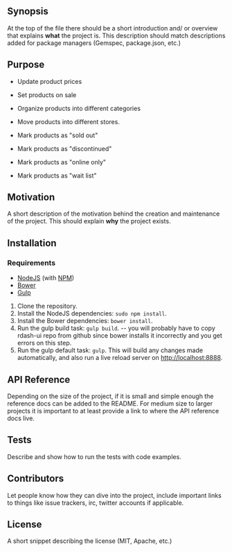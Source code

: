 ## Synopsis

At the top of the file there should be a short introduction and/ or overview that explains **what** the project is. This description should match descriptions added for package managers (Gemspec, package.json, etc.)

## Purpose

- Update product prices


- Set products on sale
- Organize products into different categories
- Move products into different stores.

- Mark products as "sold out"
- Mark products as "discontinued"
- Mark products as "online only"
- Mark products as "wait list"


## Motivation

A short description of the motivation behind the creation and maintenance of the project. This should explain **why** the project exists.

## Installation

### Requirements
* [NodeJS](http://nodejs.org/) (with [NPM](https://www.npmjs.org/))
* [Bower](http://bower.io)
* [Gulp](http://gulpjs.com)

1. Clone the repository.
2. Install the NodeJS dependencies: `sudo npm install`.
3. Install the Bower dependencies: `bower install`.
4. Run the gulp build task: `gulp build`.  -- you will probably have to copy rdash-ui repo from github since bower installs it incorrectly and you get errors on this step.
5. Run the gulp default task: `gulp`. This will build any changes made automatically, and also run a live reload server on [http://localhost:8888](http://localhost:8888).

## API Reference

Depending on the size of the project, if it is small and simple enough the reference docs can be added to the README. For medium size to larger projects it is important to at least provide a link to where the API reference docs live.

## Tests

Describe and show how to run the tests with code examples.

## Contributors

Let people know how they can dive into the project, include important links to things like issue trackers, irc, twitter accounts if applicable.

## License

A short snippet describing the license (MIT, Apache, etc.)